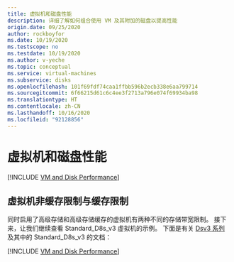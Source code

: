 ```yaml
---
title: 虚拟机和磁盘性能
description: 详细了解如何组合使用 VM 及其附加的磁盘以提高性能
origin.date: 09/25/2020
author: rockboyfor
ms.date: 10/19/2020
ms.testscope: no
ms.testdate: 10/19/2020
ms.author: v-yeche
ms.topic: conceptual
ms.service: virtual-machines
ms.subservice: disks
ms.openlocfilehash: 101f69fdf74caa1ffbb596b2ecb338e6aa799714
ms.sourcegitcommit: 6f66215d61c6c4ee3f2713a796e074f69934ba98
ms.translationtype: HT
ms.contentlocale: zh-CN
ms.lasthandoff: 10/16/2020
ms.locfileid: "92128856"
---
```

<!--Notice: Two Includes File in the new file-->
# <a name="virtual-machine-and-disk-performance"></a>虚拟机和磁盘性能
[!INCLUDE [VM and Disk Performance](../../../includes/virtual-machine-disk-performance.md)]

## <a name="virtual-machine-uncached-vs-cached-limits"></a>虚拟机非缓存限制与缓存限制
 同时启用了高级存储和高级存储缓存的虚拟机有两种不同的存储带宽限制。 接下来，让我们继续查看 Standard_D8s_v3 虚拟机的示例。 下面是有关 [Dsv3 系列](../dv3-dsv3-series.md)及其中的 Standard_D8s_v3 的文档：

[!INCLUDE [VM and Disk Performance](../../../includes/virtual-machine-disk-performance-2.md)]

<!-- Update_Description: new article about disk performance windows -->
<!--NEW.date: 10/19/2020-->